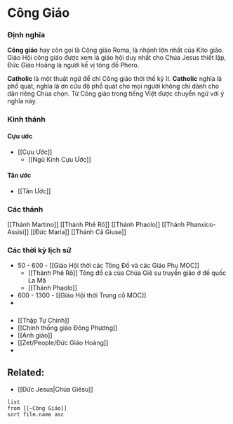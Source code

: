 # Công Giáo

### Định nghĩa
**Công giáo** hay còn gọi là Công giáo Roma, là nhánh lớn nhất của Kito giáo. Giáo Hội công giáo được xem là giáo hội duy nhất cho Chúa Jesus thiết lập, Đức Giáo Hoàng là người kế vị tông đồ Phero.

**Catholic** là một thuật ngữ để chỉ Công giáo thời thế kỷ II. **Catholic** nghĩa là phổ quát, nghĩa là ơn cứu độ phổ quát cho mọi người không chỉ dành cho dân riêng Chúa chọn. Từ Công giáo trong tiếng Việt được chuyển ngữ với ý nghĩa này.

### Kinh thánh
#### Cựu ước
- [[Cựu Ước]]
	- [[Ngũ Kinh Cựu Ước]]

#### Tân ước
- [[Tân Ước]]


### Các thánh
[[Thánh Martino]]
[[Thánh Phê Rô]]
[[Thánh Phaolo]]
[[Thánh Phanxico-Assisi]]
[[Đức Maria]]
[[Thánh Cả Giuse]]

### Các thời kỳ lịch sử
- 50 - 600 - [[Giáo Hội thời các Tông Đồ và các Giáo Phụ MOC]]
	- [[Thánh Phê Rô]] Tông đồ cả của Chúa Giê su truyền giáo ở đế quốc La Mã
	- [[Thánh Phaolo]] 
- 600 - 1300 - [[Giáo Hội thời Trung cổ MOC]]
- 

### 
- [[Thập Tự Chinh]]
- [[Chính thống giáo Đông Phương]]
- [[Anh giáo]]
- [[Zet/People/Đức Giáo Hoàng]]
- 
## Related:
- [[Đức Jesus|Chúa Giêsu]]

```dataview
list
from [[~Công Giáo]]
sort file.name asc
```
